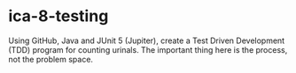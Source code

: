 # ica-8-testing
Using GitHub, Java and JUnit 5 (Jupiter), create a Test Driven Development (TDD) program for counting urinals. The  important thing here is the process, not the problem space. 

